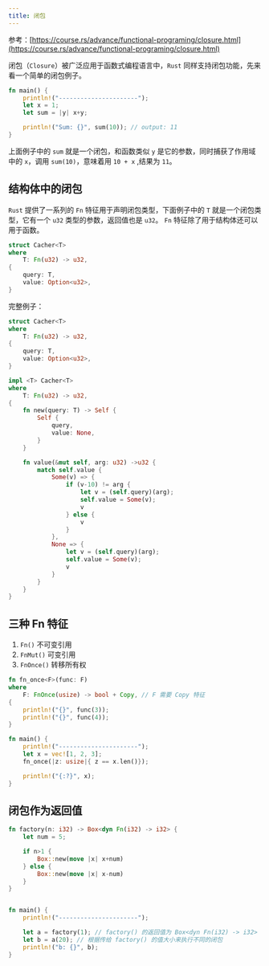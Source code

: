 ```yaml
---
title: 闭包
---
```

参考：[https://course.rs/advance/functional-programing/closure.html](https://course.rs/advance/functional-programing/closure.html)

闭包（`Closure`）被广泛应用于函数式编程语言中，`Rust` 同样支持闭包功能，先来看一个简单的闭包例子。

```rust
fn main() {
    println!("----------------------");
    let x = 1;
    let sum = |y| x+y;

    println!("Sum: {}", sum(10)); // output: 11
}
```
上面例子中的 `sum` 就是一个闭包，和函数类似 `y` 是它的参数，同时捕获了作用域中的 `x`，调用 `sum(10)`，意味着用 `10 + x` ,结果为 `11`。

## 结构体中的闭包

`Rust` 提供了一系列的 `Fn` 特征用于声明闭包类型，下面例子中的 `T` 就是一个闭包类型，它有一个 `u32` 类型的参数，返回值也是 `u32`。
`Fn` 特征除了用于结构体还可以用于函数。
```rust
struct Cacher<T>
where
    T: Fn(u32) -> u32,
{
    query: T,
    value: Option<u32>,
}
```

完整例子：
```rust
struct Cacher<T>
where
    T: Fn(u32) -> u32,
{
    query: T,
    value: Option<u32>,
}

impl <T> Cacher<T>
where
    T: Fn(u32) -> u32,
{
    fn new(query: T) -> Self {
        Self {
            query,
            value: None,
        }
    }

    fn value(&mut self, arg: u32) ->u32 {
        match self.value {
            Some(v) => {
                if (v-10) != arg {
                    let v = (self.query)(arg);
                    self.value = Some(v);
                    v
                } else {
                    v
                }
            },
            None => {
                let v = (self.query)(arg);
                self.value = Some(v);
                v
            }
        }
    }
}
```

## 三种 Fn 特征

1. `Fn()` 不可变引用
2. `FnMut()` 可变引用
3. `FnOnce()` 转移所有权

```rust
fn fn_once<F>(func: F)
where
    F: FnOnce(usize) -> bool + Copy, // F 需要 Copy 特征
{
    println!("{}", func(3));
    println!("{}", func(4));
}

fn main() {
    println!("----------------------");
    let x = vec![1, 2, 3];
    fn_once(|z: usize|{ z == x.len()});

    println!("{:?}", x);
}

```

## 闭包作为返回值

```rust
fn factory(n: i32) -> Box<dyn Fn(i32) -> i32> {
    let num = 5;

    if n>1 {
        Box::new(move |x| x+num)
    } else {
        Box::new(move |x| x-num)
    }
}


fn main() {
    println!("----------------------");

    let a = factory(1); // factory() 的返回值为 Box<dyn Fn(i32) -> i32>
    let b = a(20); // 根据传给 factory() 的值大小来执行不同的闭包
    println!("b: {}", b);
}
```

